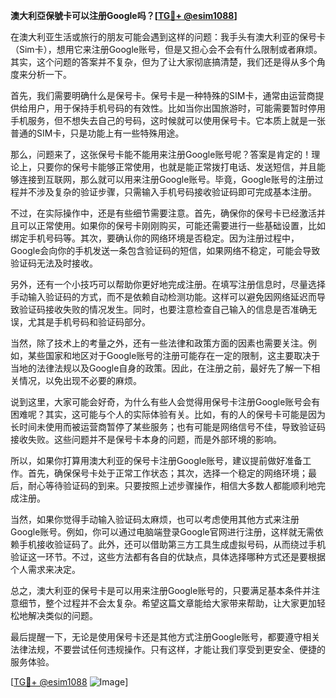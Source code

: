 **澳大利亞保號卡可以注册Google吗？[[TG💪+ @esim1088](https://t.me/s/esim1088)]**

在澳大利亚生活或旅行的朋友可能会遇到这样的问题：我手头有澳大利亚的保号卡（Sim卡），想用它来注册Google账号，但是又担心会不会有什么限制或者麻烦。其实，这个问题的答案并不复杂，但为了让大家彻底搞清楚，我们还是得从多个角度来分析一下。

首先，我们需要明确什么是保号卡。保号卡是一种特殊的SIM卡，通常由运营商提供给用户，用于保持手机号码的有效性。比如当你出国旅游时，可能需要暂时停用手机服务，但不想失去自己的号码，这时候就可以使用保号卡。它本质上就是一张普通的SIM卡，只是功能上有一些特殊用途。

那么，问题来了，这张保号卡能不能用来注册Google账号呢？答案是肯定的！理论上，只要你的保号卡能够正常使用，也就是能正常拨打电话、发送短信，并且能够连接到互联网，那么就可以用来注册Google账号。毕竟，Google账号的注册过程并不涉及复杂的验证步骤，只需输入手机号码接收验证码即可完成基本注册。

不过，在实际操作中，还是有些细节需要注意。首先，确保你的保号卡已经激活并且可以正常使用。如果你的保号卡刚刚购买，可能还需要进行一些基础设置，比如绑定手机号码等。其次，要确认你的网络环境是否稳定。因为注册过程中，Google会向你的手机发送一条包含验证码的短信，如果网络不稳定，可能会导致验证码无法及时接收。

另外，还有一个小技巧可以帮助你更好地完成注册。在填写注册信息时，尽量选择手动输入验证码的方式，而不是依赖自动检测功能。这样可以避免因网络延迟而导致验证码接收失败的情况发生。同时，也要注意检查自己输入的信息是否准确无误，尤其是手机号码和验证码部分。

当然，除了技术上的考量之外，还有一些法律和政策方面的因素也需要关注。例如，某些国家和地区对于Google账号的注册可能存在一定的限制，这主要取决于当地的法律法规以及Google自身的政策。因此，在注册之前，最好先了解一下相关情况，以免出现不必要的麻烦。

说到这里，大家可能会好奇，为什么有些人会觉得用保号卡注册Google账号会有困难呢？其实，这可能与个人的实际体验有关。比如，有的人的保号卡可能是因为长时间未使用而被运营商暂停了某些服务；也有可能是网络信号不佳，导致验证码接收失败。这些问题并不是保号卡本身的问题，而是外部环境的影响。

所以，如果你打算用澳大利亚的保号卡注册Google账号，建议提前做好准备工作。首先，确保保号卡处于正常工作状态；其次，选择一个稳定的网络环境；最后，耐心等待验证码的到来。只要按照上述步骤操作，相信大多数人都能顺利地完成注册。

当然，如果你觉得手动输入验证码太麻烦，也可以考虑使用其他方式来注册Google账号。例如，你可以通过电脑端登录Google官网进行注册，这样就无需依赖手机接收验证码了。此外，还可以借助第三方工具生成虚拟号码，从而绕过手机验证这一环节。不过，这些方法都有各自的优缺点，具体选择哪种方式还是要根据个人需求来决定。

总之，澳大利亚的保号卡是可以用来注册Google账号的，只要满足基本条件并注意细节，整个过程并不会太复杂。希望这篇文章能给大家带来帮助，让大家更加轻松地解决类似的问题。

最后提醒一下，无论是使用保号卡还是其他方式注册Google账号，都要遵守相关法律法规，不要尝试任何违规操作。只有这样，才能让我们享受到更安全、便捷的服务体验。

[[TG💪+ @esim1088](https://t.me/s/esim1088) ![Image](https://i.postimg.cc/4NQfJmqS/Snipaste-2025-05-13-00-14-12.png)]